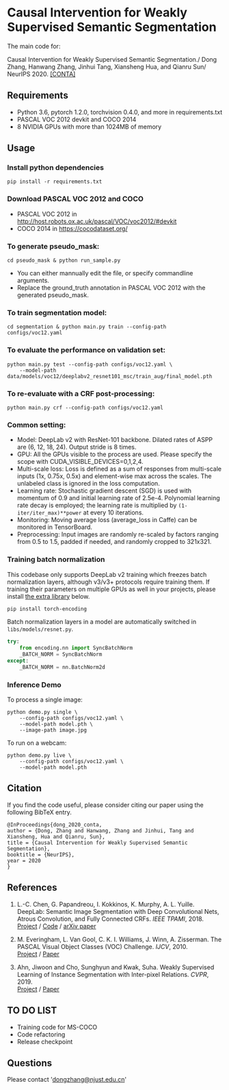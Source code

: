 # Causal Intervention for Weakly Supervised Semantic Segmentation 
The main code for:

Causal Intervention for Weakly Supervised Semantic Segmentation./
Dong Zhang, Hanwang Zhang, Jinhui Tang, Xiansheng Hua, and Qianru Sun/
NeurIPS 2020. [[CONTA]](xxx)

## Requirements

* Python 3.6, pytorch 1.2.0, torchvision 0.4.0, and more in requirements.txt
* PASCAL VOC 2012 devkit and COCO 2014
* 8 NVIDIA GPUs with more than 1024MB of memory

## Usage

### Install python dependencies

```
pip install -r requirements.txt
```

### Download PASCAL VOC 2012 and COCO

* PASCAL VOC 2012 in http://host.robots.ox.ac.uk/pascal/VOC/voc2012/#devkit
* COCO 2014 in https://cocodataset.org/

### To generate pseudo_mask:

```
cd pseudo_mask & python run_sample.py
```
* You can either mannually edit the file, or specify commandline arguments.
* Replace the ground_truth annotation in PASCAL VOC 2012 with the generated pseudo_mask.

### To train segmentation model:

```
cd segmentation & python main.py train --config-path configs/voc12.yaml
```

### To evaluate the performance on validation set:

```
python main.py test --config-path configs/voc12.yaml \
    --model-path data/models/voc12/deeplabv2_resnet101_msc/train_aug/final_model.pth
```

### To re-evaluate with a CRF post-processing:<br>

```
python main.py crf --config-path configs/voc12.yaml
```

### Common setting:

* Model: DeepLab v2 with ResNet-101 backbone. Dilated rates of ASPP are (6, 12, 18, 24). Output stride is 8 times.
* GPU: All the GPUs visible to the process are used. Please specify the scope with CUDA_VISIBLE_DEVICES=0,1,2,4.
* Multi-scale loss: Loss is defined as a sum of responses from multi-scale inputs (1x, 0.75x, 0.5x) and element-wise max across the scales. The unlabeled class is ignored in the loss computation.
* Learning rate: Stochastic gradient descent (SGD) is used with momentum of 0.9 and initial learning rate of 2.5e-4. Polynomial learning rate decay is employed; the learning rate is multiplied by ```(1-iter/iter_max)**power``` at every 10 iterations.
* Monitoring: Moving average loss (average_loss in Caffe) can be monitored in TensorBoard.
* Preprocessing: Input images are randomly re-scaled by factors ranging from 0.5 to 1.5, padded if needed, and randomly cropped to 321x321.


### Training batch normalization

This codebase only supports DeepLab v2 training which freezes batch normalization layers, although
v3/v3+ protocols require training them. If training their parameters on multiple GPUs as well in your projects, please
install [the extra library](https://hangzhang.org/PyTorch-Encoding/) below.

```bash
pip install torch-encoding
```

Batch normalization layers in a model are automatically switched in ```libs/models/resnet.py```.

```python
try:
    from encoding.nn import SyncBatchNorm
    _BATCH_NORM = SyncBatchNorm
except:
    _BATCH_NORM = nn.BatchNorm2d
```

### Inference Demo

To process a single image:

```
python demo.py single \
    --config-path configs/voc12.yaml \
    --model-path model.pth \
    --image-path image.jpg
```

To run on a webcam:

```
python demo.py live \
    --config-path configs/voc12.yaml \
    --model-path model.pth
```

## Citation

If you find the code useful, please consider citing our paper using the following BibTeX entry.
```
@InProceedings{dong_2020_conta,
author = {Dong, Zhang and Hanwang, Zhang and Jinhui, Tang and Xiansheng, Hua and Qianru, Sun},
title = {Causal Intervention for Weakly Supervised Semantic Segmentation},
booktitle = {NeurIPS},
year = 2020
}
```

## References

1. L.-C. Chen, G. Papandreou, I. Kokkinos, K. Murphy, A. L. Yuille. DeepLab: Semantic Image
Segmentation with Deep Convolutional Nets, Atrous Convolution, and Fully Connected CRFs. *IEEE TPAMI*,
2018.<br>
[Project](http://liangchiehchen.com/projects/DeepLab.html) /
[Code](https://bitbucket.org/aquariusjay/deeplab-public-ver2) / [arXiv
paper](https://arxiv.org/abs/1606.00915)

2. M. Everingham, L. Van Gool, C. K. I. Williams, J. Winn, A. Zisserman. The PASCAL Visual Object
Classes (VOC) Challenge. *IJCV*, 2010.<br>
[Project](http://host.robots.ox.ac.uk/pascal/VOC) /
[Paper](http://host.robots.ox.ac.uk/pascal/VOC/pubs/everingham10.pdf)

3. Ahn, Jiwoon and Cho, Sunghyun and Kwak, Suha. Weakly Supervised Learning of Instance Segmentation with Inter-pixel Relations. *CVPR*, 2019.<br>
[Project](https://github.com/jiwoon-ahn/irn) /
[Paper](https://arxiv.org/abs/1904.05044)

## TO DO LIST

* Training code for MS-COCO
* Code refactoring
* Release checkpoint

## Questions

Please contact 'dongzhang@njust.edu.cn'
